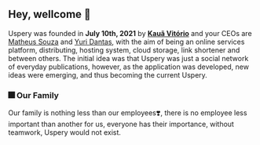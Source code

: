 ## Hey, wellcome 👋

Uspery was founded in **July 10th, 2021** by [**Kauã Vitório**](https://www.kauavitorio.com) and your CEOs are [Matheus Souza](https://github.com/Theus03) and [Yuri Dantas](https://github.com/YDangg), with the aim of being an online services platform, distributing, hosting system, cloud storage, link shortener and between others. The initial idea was that Uspery was just a social network of everyday publications, however, as the application was developed, new ideas were emerging, and thus becoming the current Uspery.

### 🎆 **Our Family**

Our family is nothing less than our employees❣️, there is no employee less important than another for us, everyone has their importance, without teamwork, Uspery would not exist.

<!--
Made with 🖤
🙇‍♂️🎤⬇️
-->
